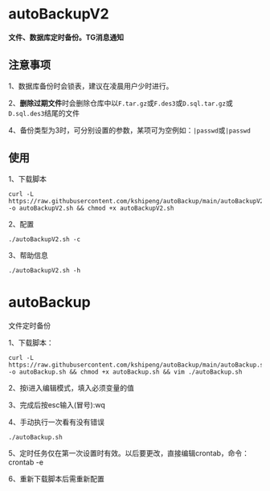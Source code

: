 # autoBackupV2
**文件、数据库定时备份。TG消息通知**
## 注意事项
1、数据库备份时会锁表，建议在凌晨用户少时进行。

2、**删除过期文件**时会删除仓库中以```F.tar.gz```或```F.des3```或```D.sql.tar.gz```或```D.sql.des3```结尾的文件

4、备份类型为3时，可分别设置的参数，某项可为空例如：```|passwd```或```|passwd```
## 使用
1、下载脚本
```
curl -L https://raw.githubusercontent.com/kshipeng/autoBackup/main/autoBackupV2.sh' -o autoBackupV2.sh && chmod +x autoBackupV2.sh
```
2、配置
```
./autoBackupV2.sh -c
```
3、帮助信息
```
./autoBackupV2.sh -h
```
# autoBackup
文件定时备份

1、下载脚本：
```
curl -L https://raw.githubusercontent.com/kshipeng/autoBackup/main/autoBackup.sh -o autoBackup.sh && chmod +x autoBackup.sh && vim ./autoBackup.sh
```
2、按i进入编辑模式，填入必须变量的值

3、完成后按esc输入(冒号):wq

4、手动执行一次看有没有错误
```
./autoBackup.sh
```
5、定时任务仅在第一次设置时有效。以后要更改，直接编辑crontab，命令：crontab -e

6、重新下载脚本后需重新配置
